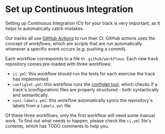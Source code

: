 # Set up Continuous Integration

Setting up Continuous Integration (CI) for your track is very important, as it helps to automatically catch mistakes.

Our tracks all use [GitHub Actions](https://docs.github.com/en/actions) to run their CI.
GitHub actions uses the concept of _workflows_, which are scripts that are run automatically whenever a specific event occurs (e.g. pushing a commit).

Each workflow corresponds to a file in `.github/workflows`.
Each new track repository comes pre-loaded with three workflows:

- `ci.yml`: this workflow should run the tests for each exercise the track has implemented
- `configlet.yml`: this workflow runs the [configlet tool](/docs/building/configlet), which checks if a track's (configuration) files are properly structured - both syntactically and semantically.
- `sync-labels.yml`: this workflow automatically syncs the repository's labels from a `labels.yml` file

Of these three workflows, only the first workflow will need some manual work.
To find out what needs to happen, please check the `ci.yml` file's contents, which has TODO comments to help you.

